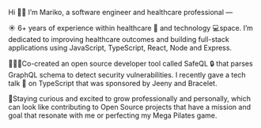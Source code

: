 Hi 👋🏻  I’m Mariko, a software engineer and healthcare professional —

☀️ 6+ years of experience within healthcare 🏥 and technology 💻space. I’m dedicated to improving healthcare outcomes and building full-stack applications using JavaScript, TypeScript, React, Node and Express.

👩🏻‍💻Co-created an open source developer tool called SafeQL 🔒 that parses GraphQL schema to detect security vulnerabilities. I recently gave a tech talk 🎤 on TypeScript that was sponsored by Jeeny and Bracelet.

🌿Staying curious and excited to grow professionally and personally, which can look like contributing to Open Source projects that have a mission and goal that resonate with me or perfecting my Mega Pilates game. 
<!--
**MarikoIwata/MarikoIwata** is a ✨ _special_ ✨ repository because its `README.md` (this file) appears on your GitHub profile.

Here are some ideas to get you started:

- 🔭 I’m currently working on ...
- 🌱 I’m currently learning ...
- 👯 I’m looking to collaborate on ...
- 🤔 I’m looking for help with ...
- 💬 Ask me about ...
- 📫 How to reach me: ...
- 😄 Pronouns: ...
- ⚡ Fun fact: ...
-->

